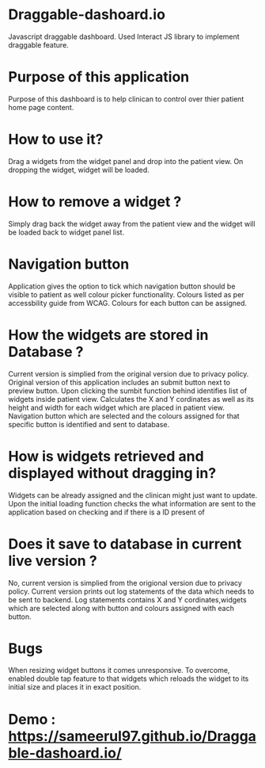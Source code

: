 # Draggable-dashoard.io
Javascript draggable dashboard.
Used Interact JS library to implement draggable feature.
<!-- A draggable dashboard feature which allows clinicians to customize the home layout for individual patients.  -->
# Purpose of this application 
Purpose of this dashboard is to help clinican to control over thier patient home page content. 

# How to use it? 
Drag a widgets from the widget panel and drop into the patient view.
On dropping the widget, widget will be loaded. 

# How to remove a widget ? 
Simply drag back the widget away from the patient view and the widget will be loaded back to widget panel list.  

# Navigation button
Application gives the option to tick which navigation button should be visible to patient as well colour picker functionality. Colours listed as per accessbility guide from WCAG. Colours for each button can be assigned.  

# How the widgets are stored in Database ?
Current version is simplied from the original version due to privacy policy. Original version of this application includes an submit button next to preview button. Upon clicking the sumbit function behind identifies list of widgets inside patient view. Calculates the X and Y cordinates as well as its height and width for each widget which are placed in patient view. 
Navigation button which are selected and the colours assigned for that specific button is identified and sent to database.  

# How is widgets retrieved and displayed without dragging in?

Widgets can be already assigned and the clinican might just want to update. Upon the initial loading function checks the what information are sent to the application based on checking and if there is a ID present of 

# Does it save to database in current live version ? 
No, current version is simplied from the origional version due to privacy policy. Current version prints out log statements of the data which needs to be sent to backend. Log statements contains X and Y cordinates,widgets which are selected along with button and colours assigned with each button. 

# Bugs
When resizing widget buttons it comes unresponsive. To overcome, enabled double tap feature to that widgets which reloads the widget to its initial size and places it in exact position.  

# Demo : https://sameerul97.github.io/Draggable-dashoard.io/
